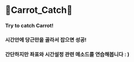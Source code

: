 # 🥕Carrot_Catch🥕

### Try to catch Carrot! 
### 시간안에 당근만을 골라서 잡으면 성공!
### 간단하지만 좌표와 시간설정 관련 메소드를 연습해봅니다 : )
 
